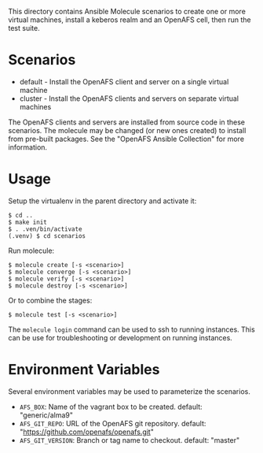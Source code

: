 
This directory contains Ansible Molecule scenarios to create one or more
virtual machines, install a keberos realm and an OpenAFS cell, then run the
test suite.

Scenarios
=========

* default - Install the OpenAFS client and server on a single virtual machine
* cluster - Install the OpenAFS clients and servers on separate virtual machines

The OpenAFS clients and servers are installed from source code in these
scenarios.  The molecule may be changed (or new ones created) to install from
pre-built packages.  See the "OpenAFS Ansible Collection" for more information.

Usage
=====

Setup the virtualenv in the parent directory and activate it:

    $ cd ..
    $ make init
    $ . .ven/bin/activate
    (.venv) $ cd scenarios

Run molecule:

    $ molecule create [-s <scenario>]
    $ molecule converge [-s <scenario>]
    $ molecule verify [-s <scenario>]
    $ molecule destroy [-s <scenario>]

Or to combine the stages:

    $ molecule test [-s <scenario>]

The `molecule login` command can be used to ssh to running instances.  This can
be use for troubleshooting or development on running instances.


Environment Variables
=====================

Several environment variables may be used to parameterize the scenarios.

* `AFS_BOX`: Name of the vagrant box to be created. default: "generic/alma9"
* `AFS_GIT_REPO`:  URL of the OpenAFS git repository. default: "https://github.com/openafs/openafs.git"
* `AFS_GIT_VERSION`: Branch or tag name to checkout. default: "master"
